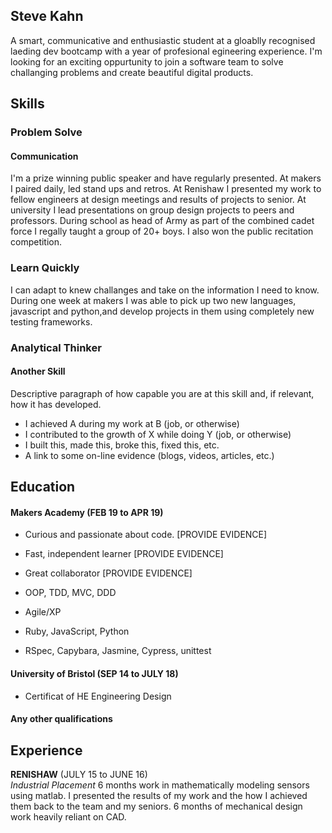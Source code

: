 ## Steve Kahn

A smart, communicative and enthusiastic student at a gloablly recognised laeding dev bootcamp with a year of profesional egineering experience. I'm looking for an exciting oppurtunity to join a software team to solve challanging problems and create beautiful digital products.

## Skills
### Problem Solve


#### Communication

I'm a prize winning public speaker and have regularly presented. At makers I paired daily, led stand ups and retros. At Renishaw I presented my work to fellow engineers at design meetings and results of projects to senior. At university I lead presentations on group design projects to peers and professors. During school as head of Army as part of the combined cadet force I regally taught a group of 20+ boys. I also won the public recitation competition.

### Learn Quickly

I can adapt to knew challanges and take on the information I need to know. During one week at makers I was able to pick up two new languages, javascript and python,and develop projects in them using completely new testing frameworks. 



### Analytical Thinker


#### Another Skill

Descriptive paragraph of how capable you are at this skill and, if relevant, how it has developed.

- I achieved A during my work at B (job, or otherwise)
- I contributed to the growth of X while doing Y (job, or otherwise)
- I built this, made this, broke this, fixed this, etc.
- A link to some on-line evidence (blogs, videos, articles, etc.)

## Education

#### Makers Academy (FEB 19 to APR 19)

- Curious and passionate about code. [PROVIDE EVIDENCE]
- Fast, independent learner [PROVIDE EVIDENCE]
- Great collaborator [PROVIDE EVIDENCE]

- OOP, TDD, MVC, DDD
- Agile/XP
- Ruby, JavaScript, Python
- RSpec, Capybara, Jasmine, Cypress, unittest

#### University of Bristol (SEP 14 to JULY 18)

- Certificat of HE Engineering Design


#### Any other qualifications

## Experience

**RENISHAW** (JULY 15 to JUNE 16)    
*Industrial Placement* 6 months work in mathematically modeling sensors using matlab. I presented the results of my work and the how I achieved them back to the team and my seniors. 6 months of mechanical design work heavily reliant on CAD. 
